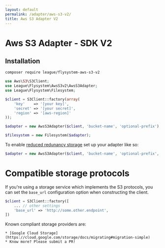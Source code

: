 ```yaml
---
layout: default
permalink: /adapter/aws-s3-v2/
title: Aws S3 Adapter V2
---
```


# Aws S3 Adapter - SDK V2

## Installation

~~~ bash
composer require league/flysystem-aws-s3-v2
~~~

~~~ php
use Aws\S3\S3Client;
use League\Flysystem\AwsS3v2\AwsS3Adapter;
use League\Flysystem\Filesystem;

$client = S3Client::factory(array(
    'key'    => '[your key]',
    'secret' => '[your secret]',
    'region' => '[aws-region]'
));

$adapter = new AwsS3Adapter($client, 'bucket-name', 'optional-prefix');

$filesystem = new Filesystem($adapter);
~~~

To enable [reduced redunancy storage](http://aws.amazon.com/s3/details/#RRS) set up your adapter like so:

~~~ php
$adapter = new AwsS3Adapter($client, 'bucket-name', 'optional-prefix', ['StorageClass'  =>  'REDUCED_REDUNDANCY']);
~~~

# Compatible storage protocols

If you're using a storage service which implements the S3 protocols, you can set the `base_url` configuration option when constructing the client.

~~~ php
$client = S3Client::factory([
    ... // other settings
    'base_url' => 'http://some.other.endpoint',
])
~~~

Known compliant storage providers are:

    * [Google Cloud Storage](https://cloud.google.com/storage/docs/migrating#migration-simple)
    * Know more? Please submit a PR!
